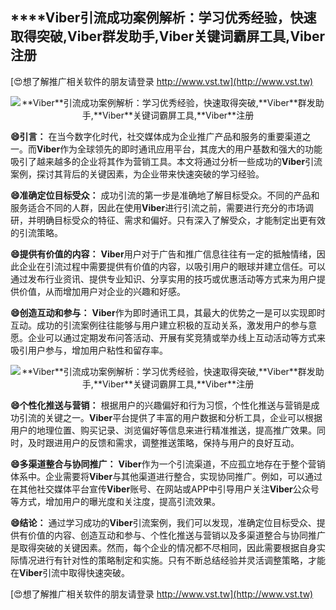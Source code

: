 ## ****Viber**引流成功案例解析：学习优秀经验，快速取得突破,**Viber**群发助手,**Viber**关键词霸屏工具,**Viber**注册**

[😍想了解推广相关软件的朋友请登录 http://www.vst.tw](http://www.vst.tw)

 <center><img src="https://vst.tw/MP4/tuiguang/png/5.png" alt="**Viber**引流成功案例解析：学习优秀经验，快速取得突破,**Viber**群发助手,**Viber**关键词霸屏工具,**Viber**注册"></center>

**😄引言：**
在当今数字化时代，社交媒体成为企业推广产品和服务的重要渠道之一。而**Viber**作为全球领先的即时通讯应用平台，其庞大的用户基数和强大的功能吸引了越来越多的企业将其作为营销工具。本文将通过分析一些成功的**Viber**引流案例，探讨其背后的关键因素，为企业带来快速突破的学习经验。

**😄准确定位目标受众：**
成功引流的第一步是准确地了解目标受众。不同的产品和服务适合不同的人群，因此在使用**Viber**进行引流之前，需要进行充分的市场调研，并明确目标受众的特征、需求和偏好。只有深入了解受众，才能制定出更有效的引流策略。

**😄提供有价值的内容：**
**Viber**用户对于广告和推广信息往往有一定的抵触情绪，因此企业在引流过程中需要提供有价值的内容，以吸引用户的眼球并建立信任。可以通过发布行业资讯、提供专业知识、分享实用的技巧或优惠活动等方式来为用户提供价值，从而增加用户对企业的兴趣和好感。

**😄创造互动和参与：**
**Viber**作为即时通讯工具，其最大的优势之一是可以实现即时互动。成功的引流案例往往能够与用户建立积极的互动关系，激发用户的参与意愿。企业可以通过定期发布问答活动、开展有奖竞猜或举办线上互动活动等方式来吸引用户参与，增加用户粘性和留存率。

 <center><img src="https://vst.tw/MP4/tuiguang/png/4.png" alt="**Viber**引流成功案例解析：学习优秀经验，快速取得突破,**Viber**群发助手,**Viber**关键词霸屏工具,**Viber**注册"></center>

**😄个性化推送与营销：**
根据用户的兴趣偏好和行为习惯，个性化推送与营销是成功引流的关键之一。**Viber**平台提供了丰富的用户数据和分析工具，企业可以根据用户的地理位置、购买记录、浏览偏好等信息来进行精准推送，提高推广效果。同时，及时跟进用户的反馈和需求，调整推送策略，保持与用户的良好互动。

**😄多渠道整合与协同推广：**
**Viber**作为一个引流渠道，不应孤立地存在于整个营销体系中。企业需要将**Viber**与其他渠道进行整合，实现协同推广。例如，可以通过在其他社交媒体平台宣传**Viber**账号、在网站或APP中引导用户关注**Viber**公众号等方式，增加用户的曝光度和关注度，提高引流效果。

**😄结论：**
通过学习成功的**Viber**引流案例，我们可以发现，准确定位目标受众、提供有价值的内容、创造互动和参与、个性化推送与营销以及多渠道整合与协同推广是取得突破的关键因素。然而，每个企业的情况都不尽相同，因此需要根据自身实际情况进行有针对性的策略制定和实施。只有不断总结经验并灵活调整策略，才能在**Viber**引流中取得快速突破。

[😍想了解推广相关软件的朋友请登录 http://www.vst.tw](http://www.vst.tw)



